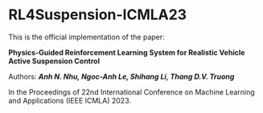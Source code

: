 # RL4Suspension-ICMLA23

This is the official implementation of the paper:

**Physics-Guided Reinforcement Learning System for Realistic Vehicle Active Suspension Control** 

Authors: ***Anh N. Nhu, Ngoc-Anh Le, Shihang Li, Thang D.V. Truong***

In the Proceedings of 22nd International Conference on Machine Learning and Applications (IEEE ICMLA) 2023.
